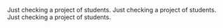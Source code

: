 
Just checking a project of students.
Just checking a project of students.
Just checking a project of students.
